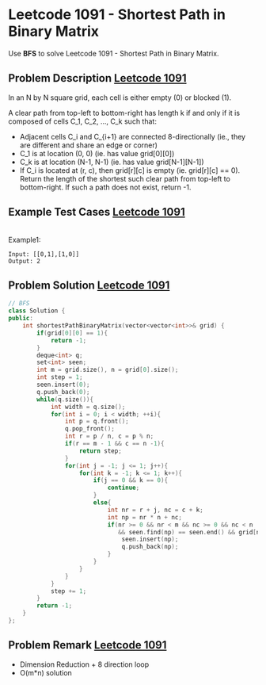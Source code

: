 # Leetcode 1091 - Shortest Path in Binary Matrix



Use **BFS** to solve Leetcode 1091 - Shortest Path in Binary Matrix. 
<!--more-->



## Problem Description [Leetcode 1091](https://leetcode.com/problems/shortest-path-in-binary-matrix/)
<p>
In an N by N square grid, each cell is either empty (0) or blocked (1).

A clear path from top-left to bottom-right has length k if and only if it is composed of cells C_1, C_2, ..., C_k such that:

- Adjacent cells C_i and C_{i+1} are connected 8-directionally (ie., they are different and share an edge or corner)
- C_1 is at location (0, 0) (ie. has value grid[0][0])
- C_k is at location (N-1, N-1) (ie. has value grid[N-1][N-1])
- If C_i is located at (r, c), then grid[r][c] is empty (ie. grid[r][c] == 0).
Return the length of the shortest such clear path from top-left to bottom-right.  If such a path does not exist, return -1.

 
</p>



## Example Test Cases [Leetcode 1091](https://leetcode.com/problems/shortest-path-in-binary-matrix/)


<br>
Example1:
<br>

```
Input: [[0,1],[1,0]]
Output: 2
```


## Problem Solution [Leetcode 1091](https://leetcode.com/problems/shortest-path-in-binary-matrix/)

```cpp
// BFS
class Solution {
public:
    int shortestPathBinaryMatrix(vector<vector<int>>& grid) {
        if(grid[0][0] == 1){
            return -1;
        }
        deque<int> q;
        set<int> seen;
        int m = grid.size(), n = grid[0].size();
        int step = 1;
        seen.insert(0);
        q.push_back(0);
        while(q.size()){
            int width = q.size();
            for(int i = 0; i < width; ++i){
                int p = q.front();
                q.pop_front();
                int r = p / n, c = p % n;
                if(r == m - 1 && c == n -1){
                    return step;
                }
                for(int j = -1; j <= 1; j++){
                    for(int k = -1; k <= 1; k++){
                        if(j == 0 && k == 0){
                            continue;
                        }
                        else{
                            int nr = r + j, nc = c + k;
                            int np = nr * n + nc;
                            if(nr >= 0 && nr < m && nc >= 0 && nc < n 
                               && seen.find(np) == seen.end() && grid[nr][nc] == 0){
                                seen.insert(np);
                                q.push_back(np);
                            }
                        }
                    }
                }
            }
            step += 1;
        }
        return -1;
    }
};
```

## Problem Remark [Leetcode 1091](https://leetcode.com/problems/shortest-path-in-binary-matrix/)
- Dimension Reduction + 8 direction loop
- O(m*n) solution
